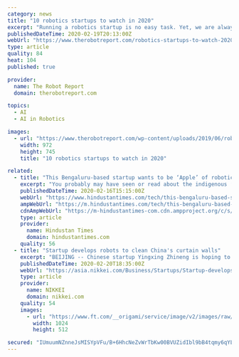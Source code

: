 ```yaml
---
category: news
title: "10 robotics startups to watch in 2020"
excerpt: "Running a robotics startup is no easy task. Yet, we are always amazed by the number of robotics startups ... Reason to watch: Covariant is building AI that it calls the “Covariant Brain” to make robots smarter. Covariant was founded in 2017, but it came out of stealth mode in January 2020, announcing that its first application is piece ..."
publishedDateTime: 2020-02-19T20:13:00Z
webUrl: "https://www.therobotreport.com/robotics-startups-to-watch-2020/"
type: article
quality: 84
heat: 104
published: true

provider:
  name: The Robot Report
  domain: therobotreport.com

topics:
  - AI
  - AI in Robotics

images:
  - url: "https://www.therobotreport.com/wp-content/uploads/2019/06/robust-ai.jpeg"
    width: 972
    height: 745
    title: "10 robotics startups to watch in 2020"

related:
  - title: "This Bengaluru-based startup wants to be ‘Apple’ of robotics in India"
    excerpt: "You probably may have seen or read about the indigenous ‘Mitra’ robot. The humanoid became an overnight media sensation when it made an appearance at the 2017’s Global Entrepreneur Summit which had visitors like Prime Minister Narendra Modi and Advisor to US President Donald Trump Ivanka Trump."
    publishedDateTime: 2020-02-16T15:15:00Z
    webUrl: "https://www.hindustantimes.com/tech/this-bengaluru-based-startup-wants-to-be-apple-of-robotics-in-india/story-iAglhPUW6W4HpwfEbsGxeM.html"
    ampWebUrl: "https://m.hindustantimes.com/tech/this-bengaluru-based-startup-wants-to-be-apple-of-robotics-in-india/story-iAglhPUW6W4HpwfEbsGxeM_amp.html"
    cdnAmpWebUrl: "https://m-hindustantimes-com.cdn.ampproject.org/c/s/m.hindustantimes.com/tech/this-bengaluru-based-startup-wants-to-be-apple-of-robotics-in-india/story-iAglhPUW6W4HpwfEbsGxeM_amp.html"
    type: article
    provider:
      name: Hindustan Times
      domain: hindustantimes.com
    quality: 56
  - title: "Startup develops robots to clean China's curtain walls"
    excerpt: "BEIJING -- Chinese startup Yingxing Zhineng is hoping to expand its curtain wall-cleaning business overseas four years after developing robots using artificial intelligence to do the job. Spotting a gap in the market, the company started building and developing the robots in 2016. Curtain walls, which are outer coverings of buildings that are ..."
    publishedDateTime: 2020-02-20T18:35:00Z
    webUrl: "https://asia.nikkei.com/Business/Startups/Startup-develops-robots-to-clean-China-s-curtain-walls"
    type: article
    provider:
      name: NIKKEI
      domain: nikkei.com
    quality: 54
    images:
      - url: "https://www.ft.com/__origami/service/image/v2/images/raw/https%3A%2F%2Fs3-ap-northeast-1.amazonaws.com%2Fpsh-ex-ftnikkei-3937bb4%2Fimages%2F1%2F1%2F0%2F4%2F24974011-1-eng-GB%2F20200213%20Yingxing%20Zhineng%20.jpeg?source=nar-cms&width=1024&height=512&fit=cover&gravity=faces"
        width: 1024
        height: 512

secured: "IUmuumNZnneJsMISYpVFu/B+6HhcNeZvWrTbKw00BVUZidIbl9bB4tqmy6qYLJYsViQuo3alitNCsVQDO8pFVgpzeBXqlyJlZYgO6NgUCrpDPBBMA/rS1jROjgacaKUrtiPqrixzn+dAMgpUHyZBN15qSzoK19OxWFhvHZQJqqoStAflAOnLMKmCeBDQ4Om1jCzs0xEV5zPjT9doynK0eUlwAVkwjG21dHol0XXZppyjFKqi4d9oZZttMyNr8hKDXliYoajP4LfbJQGwjEu6DmEplsaTJtIIsV3eOI9DouG/N3wU1yfkCrdE79RxI8S6YhanG6dx7iB8M0xLz+Xb8yqLnhZltosjiZqMm83ScA4X+v7hmfOa0XOesr4jMcW3uzombHL+xisI4zwk1aFxKuQI9bRMmJHJNIdeV4gVxphNnKvU/SFVOEgU9EbPhZL/lHDtFwiLaG6r0dpdUmtw1ryCbFukTTudBMR4pR42P48=;QhiJHgVpmZpYm+yQqkM+zg=="
---
```


